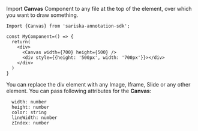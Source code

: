 Import <b>Canvas</b> Component to any file at the top of the element, over which you want to draw something.


```
Import {Canvas} from 'sariska-annotation-sdk';

const MyComponent=() => {
  return(
    <div>
      <Canvas width={700} height={500} />
      <div style={{height: '500px', width: '700px'}}></div>
    </div>
  )
}
```


You can replace the div element with any Image, Iframe, Slide or any other element.
You can pass following attributes for the <b>Canvas</b>:


```
  width: number
  height: number
  color: string
  lineWidth: number
  zIndex: number
```
